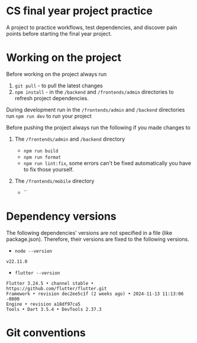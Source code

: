 # CS final year project practice

A project to practice workflows, test dependencies, and discover pain points before starting the final year project.

# Working on the project

Before working on the project always run

1. `git pull` - to pull the latest changes
2. `npm install` - in the `/backend` and `/frontends/admin` directories to refresh project dependencies.

During development run in the `/frontends/admin` and `/backend` directories run `npm run dev` to run your project

Before pushing the project always run the following if you made changes to

1. The `/frontends/admin` and `/backend` directory

   - `npm run build`
   - `npm run format`
   - `npm run lint:fix`, some errors can't be fixed automatically you have to fix those yourself.

2. The `/frontends/mobile` directory

   - ``

# Dependency versions

The following dependencies' versions are not specified in a file (like package.json). Therefore, their versions are fixed to the following versions.

- `node --version`

```text
v22.11.0
```

- `flutter --version`

```text
Flutter 3.24.5 • channel stable • https://github.com/flutter/flutter.git
Framework • revision dec2ee5c1f (2 weeks ago) • 2024-11-13 11:13:06 -0800
Engine • revision a18df97ca5
Tools • Dart 3.5.4 • DevTools 2.37.3
```

# Git conventions
